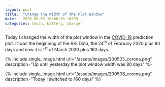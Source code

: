 ```yaml
---
layout: post
title:  "Change the Width of the Plot Window"
date:   2020-05-05 10:00:20 +0200
categories: tesla, battery, charger
---
```


Today I changed the width of the plot window in the [COVID-19](/covid_19.html) prediction plot.
It was the beginning of the RKI Data, the 24<sup>th</sup> of February 2020 plus 80 days and now
it is 1<sup>st</sup> of March 2020 plus 160 days.

{% include single_image.html url="/assets/images/200505_corona.png" description="Up until
yesterday the plot window width was 80 days" %}

{% include single_image.html url="/assets/images/200506_corona.png" description="Today I switched to 160 days" %}
